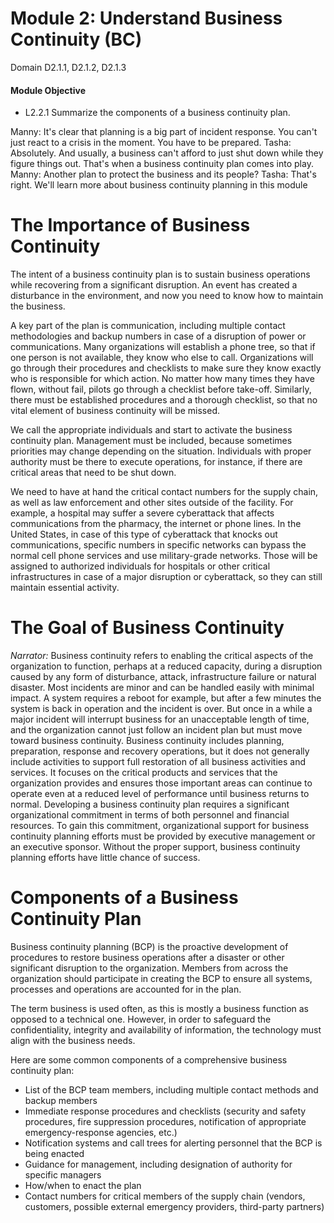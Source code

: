 # Module 2: Understand Business Continuity (BC)

Domain D2.1.1, D2.1.2, D2.1.3

#### Module Objective

-   L2.2.1 Summarize the components of a business continuity plan.

Manny: It's clear that planning is a big part of incident response. You can't just react to a crisis in the moment. You have to be prepared. Tasha: Absolutely. And usually, a business can't afford to just shut down while they figure things out. That's when a business continuity plan comes into play. Manny: Another plan to protect the business and its people? Tasha: That's right. We'll learn more about business continuity planning in this module
# The Importance of Business Continuity

The intent of a business continuity plan is to sustain business operations while recovering from a significant disruption. An event has created a disturbance in the environment, and now you need to know how to maintain the business. 

A key part of the plan is communication, including multiple contact methodologies and backup numbers in case of a disruption of power or communications. Many organizations will establish a phone tree, so that if one person is not available, they know who else to call. Organizations will go through their procedures and checklists to make sure they know exactly who is responsible for which action. No matter how many times they have flown, without fail, pilots go through a checklist before take-off. Similarly, there must be established procedures and a thorough checklist, so that no vital element of business continuity will be missed. 

We call the appropriate individuals and start to activate the business continuity plan. Management must be included, because sometimes priorities may change depending on the situation. Individuals with proper authority must be there to execute operations, for instance, if there are critical areas that need to be shut down. 

We need to have at hand the critical contact numbers for the supply chain, as well as law enforcement and other sites outside of the facility. For example, a hospital may suffer a severe cyberattack that affects communications from the pharmacy, the internet or phone lines. In the United States, in case of this type of cyberattack that knocks out communications, specific numbers in specific networks can bypass the normal cell phone services and use military-grade networks. Those will be assigned to authorized individuals for hospitals or other critical infrastructures in case of a major disruption or cyberattack, so they can still maintain essential activity.
# The Goal of Business Continuity

*Narrator:* Business continuity refers to enabling the critical aspects of the organization to function, perhaps at a reduced capacity, during a disruption caused by any form of disturbance, attack, infrastructure failure or natural disaster. Most incidents are minor and can be handled easily with minimal impact. A system requires a reboot for example, but after a few minutes the system is back in operation and the incident is over. But once in a while a major incident will interrupt business for an unacceptable length of time, and the organization cannot just follow an incident plan but must move toward business continuity. Business continuity includes planning, preparation, response and recovery operations, but it does not generally include activities to support full restoration of all business activities and services. It focuses on the critical products and services that the organization provides and ensures those important areas can continue to operate even at a reduced level of performance until business returns to normal. Developing a business continuity plan requires a significant organizational commitment in terms of both personnel and financial resources. To gain this commitment, organizational support for business continuity planning efforts must be provided by executive management or an executive sponsor. Without the proper support, business continuity planning efforts have little chance of success.

# Components of a Business Continuity Plan

Business continuity planning (BCP) is the proactive development of procedures to restore business operations after a disaster or other significant disruption to the organization. Members from across the organization should participate in creating the BCP to ensure all systems, processes and operations are accounted for in the plan.

The term business is used often, as this is mostly a business function as opposed to a technical one. However, in order to safeguard the confidentiality, integrity and availability of information, the technology must align with the business needs.

Here are some common components of a comprehensive business continuity plan:

-   List of the BCP team members, including multiple contact methods and backup members
-   Immediate response procedures and checklists (security and safety procedures, fire suppression procedures, notification of appropriate emergency-response agencies, etc.)
-   Notification systems and call trees for alerting personnel that the BCP is being enacted
-   Guidance for management, including designation of authority for specific managers
-   How/when to enact the plan
-   Contact numbers for critical members of the supply chain (vendors, customers, possible external emergency providers, third-party partners)



